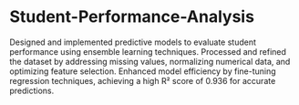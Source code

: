 # Student-Performance-Analysis


Designed and implemented predictive models to evaluate student performance using ensemble learning techniques. Processed and refined the dataset by addressing missing values, normalizing numerical data, and optimizing feature selection. Enhanced model efficiency by fine-tuning regression techniques, achieving a high R² score of 0.936 for accurate predictions.
